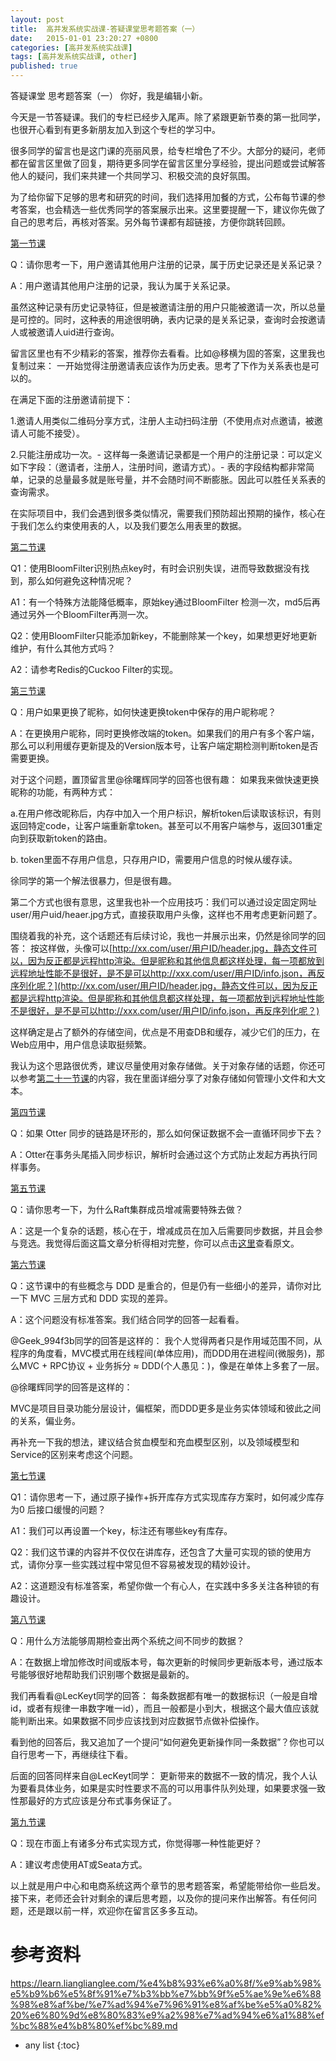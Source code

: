 ```yaml
---
layout: post
title:  高并发系统实战课-答疑课堂思考题答案（一）
date:   2015-01-01 23:20:27 +0800
categories: [高并发系统实战课]
tags: [高并发系统实战课, other]
published: true
---
```




答疑课堂 思考题答案（一）
你好，我是编辑小新。

今天是一节答疑课。我们的专栏已经步入尾声。除了紧跟更新节奏的第一批同学，也很开心看到有更多新朋友加入到这个专栏的学习中。

很多同学的留言也是这门课的亮丽风景，给专栏增色了不少。大部分的疑问，老师都在留言区里做了回复，期待更多同学在留言区里分享经验，提出问题或尝试解答他人的疑问，我们来共建一个共同学习、积极交流的良好氛围。

为了给你留下足够的思考和研究的时间，我们选择用加餐的方式，公布每节课的参考答案，也会精选一些优秀同学的答案展示出来。这里要提醒一下，建议你先做了自己的思考后，再核对答案。另外每节课都有超链接，方便你跳转回顾。

[第一节课](https://time.geekbang.org/column/article/595679)

Q：请你思考一下，用户邀请其他用户注册的记录，属于历史记录还是关系记录？

A：用户邀请其他用户注册的记录，我认为属于关系记录。

虽然这种记录有历史记录特征，但是被邀请注册的用户只能被邀请一次，所以总量是可控的。同时，这种表的用途很明确，表内记录的是关系记录，查询时会按邀请人或被邀请人uid进行查询。

留言区里也有不少精彩的答案，推荐你去看看。比如@移横为固的答案，这里我也复制过来：
一开始觉得注册邀请表应该作为历史表。思考了下作为关系表也是可以的。

在满足下面的注册邀请前提下：

1.邀请人用类似二维码分享方式，注册人主动扫码注册（不使用点对点邀请，被邀请人可能不接受）。

2.只能注册成功一次。- 这样每一条邀请记录都是一个用户的注册记录：可以定义如下字段：（邀请者，注册人，注册时间，邀请方式）。- 表的字段结构都非常简单，记录的总量最多就是账号量，并不会随时间不断膨胀。因此可以胜任关系表的查询需求。

在实际项目中，我们会遇到很多类似情况，需要我们预防超出预期的操作，核心在于我们怎么约束使用表的人，以及我们要怎么用表里的数据。

[第二节课](https://time.geekbang.org/column/article/596644)

Q1：使用BloomFilter识别热点key时，有时会识别失误，进而导致数据没有找到，那么如何避免这种情况呢？

A1：有一个特殊方法能降低概率，原始key通过BloomFilter 检测一次，md5后再通过另外一个BloomFilter再测一次。

Q2：使用BloomFilter只能添加新key，不能删除某一个key，如果想更好地更新维护，有什么其他方式吗？

A2：请参考Redis的Cuckoo Filter的实现。

[第三节课](https://time.geekbang.org/column/article/597664)

Q：用户如果更换了昵称，如何快速更换token中保存的用户昵称呢？

A：在更换用户昵称，同时更换修改端的token。如果我们的用户有多个客户端，那么可以利用缓存更新提及的Version版本号，让客户端定期检测判断token是否需要更换。

对于这个问题，置顶留言里@徐曙辉同学的回答也很有趣：
如果我来做快速更换昵称的功能，有两种方式：

a.在用户修改昵称后，内存中加入一个用户标识，解析token后读取该标识，有则返回特定code，让客户端重新拿token。甚至可以不用客户端参与，返回301重定向到获取新token的路由。

b. token里面不存用户信息，只存用户ID，需要用户信息的时候从缓存读。

徐同学的第一个解法很暴力，但是很有趣。

第二个方式也很有意思，这里我也补一个应用技巧：我们可以通过设定固定网址 user/用户uid/heaer.jpg方式，直接获取用户头像，这样也不用考虑更新问题了。

围绕着我的补充，这个话题还有后续讨论，我也一并展示出来，仍然是徐同学的回答：
按这样做，头像可以[http://xx.com/user/用户ID/header.jpg，静态文件可以，因为反正都是远程http渲染。但是昵称和其他信息都这样处理，每一项都放到远程地址性能不是很好，是不是可以http://xxx.com/user/用户ID/info.json，再反序列化呢？](http://xx.com/user/用户ID/header.jpg，静态文件可以，因为反正都是远程http渲染。但是昵称和其他信息都这样处理，每一项都放到远程地址性能不是很好，是不是可以http://xxx.com/user/用户ID/info.json，再反序列化呢？)

这样确定是占了额外的存储空间，优点是不用查DB和缓存，减少它们的压力，在Web应用中，用户信息读取挺频繁。

我认为这个思路很优秀，建议尽量使用对象存储做。关于对象存储的话题，你还可以参考[第二十一节课](https://time.geekbang.org/column/article/611856)的内容，我在里面详细分享了对象存储如何管理小文件和大文本。

[第四节课](https://time.geekbang.org/column/article/598570)

Q：如果 Otter 同步的链路是环形的，那么如何保证数据不会一直循环同步下去？

A：Otter在事务头尾插入同步标识，解析时会通过这个方式防止发起方再执行同样事务。

[第五节课](https://time.geekbang.org/column/article/598587)

Q：请你思考一下，为什么Raft集群成员增减需要特殊去做？

A：这是一个复杂的话题，核心在于，增减成员在加入后需要同步数据，并且会参与竞选。我觉得后面这篇文章分析得相对完整，你可以点击[这里](https://zhuanlan.zhihu.com/p/375059508)查看原文。

[第六节课](https://time.geekbang.org/column/article/599857)

Q：这节课中的有些概念与 DDD 是重合的，但是仍有一些细小的差异，请你对比一下 MVC 三层方式和 DDD 实现的差异。

A：这个问题没有标准答案。我们结合同学的回答一起看看。

@Geek_994f3b同学的回答是这样的：
我个人觉得两者只是作用域范围不同，从程序的角度看，MVC模式用在线程间(单体应用)，而DDD用在进程间(微服务)，那么MVC + RPC协议 + 业务拆分 ≈ DDD(个人愚见：)，像是在单体上多套了一层。

@徐曙辉同学的回答是这样的：

MVC是项目目录功能分层设计，偏框架，而DDD更多是业务实体领域和彼此之间的关系，偏业务。

再补充一下我的想法，建议结合贫血模型和充血模型区别，以及领域模型和Service的区别来考虑这个问题。

[第七节课](https://time.geekbang.org/column/article/600795)

Q1：请你思考一下，通过原子操作+拆开库存方式实现库存方案时，如何减少库存为0 后接口缓慢的问题？

A1：我们可以再设置一个key，标注还有哪些key有库存。

Q2：我们这节课的内容并不仅仅在讲库存，还包含了大量可实现的锁的使用方式，请你分享一些实践过程中常见但不容易被发现的精妙设计。

A2：这道题没有标准答案，希望你做一个有心人，在实践中多多关注各种锁的有趣设计。

[第八节课](https://time.geekbang.org/column/article/601611)

Q：用什么方法能够周期检查出两个系统之间不同步的数据？

A：在数据上增加修改时间或版本号，每次更新的时候同步更新版本号，通过版本号能够很好地帮助我们识别哪个数据是最新的。

我们再看看@LecKeyt同学的回答：
每条数据都有唯一的数据标识（一般是自增id，或者有规律一串数字唯一id），而且一般都是小到大，根据这个最大值应该就能判断出来。如果数据不同步应该找到对应数据节点做补偿操作。

看到他的回答后，我又追加了一个提问“如何避免更新操作同一条数据”？你也可以自行思考一下，再继续往下看。

后面的回答同样来自@LecKeyt同学：
更新带来的数据不一致的情况，我个人认为要看具体业务，如果是实时性要求不高的可以用事件队列处理，如果要求强一致性那最好的方式应该是分布式事务保证了。

[第九节课](https://time.geekbang.org/column/article/601964)

Q：现在市面上有诸多分布式实现方式，你觉得哪一种性能更好？

A：建议考虑使用AT或Seata方式。

以上就是用户中心和电商系统这两个章节的思考题答案，希望能带给你一些启发。接下来，老师还会针对剩余的课后思考题，以及你的提问来作出解答。有任何问题，还是跟以前一样，欢迎你在留言区多多互动。




# 参考资料

https://learn.lianglianglee.com/%e4%b8%93%e6%a0%8f/%e9%ab%98%e5%b9%b6%e5%8f%91%e7%b3%bb%e7%bb%9f%e5%ae%9e%e6%88%98%e8%af%be/%e7%ad%94%e7%96%91%e8%af%be%e5%a0%82%20%e6%80%9d%e8%80%83%e9%a2%98%e7%ad%94%e6%a1%88%ef%bc%88%e4%b8%80%ef%bc%89.md

* any list
{:toc}
